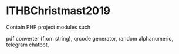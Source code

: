 # ITHBChristmast2019
Contain PHP project modules such

pdf converter (from string),
qrcode generator,
random alphanumeric,
telegram chatbot,
